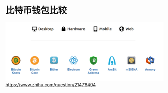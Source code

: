 # 比特币钱包比较

![](/assets/import4-btcwallet-compare-1.png)https://www.zhihu.com/question/21478404









